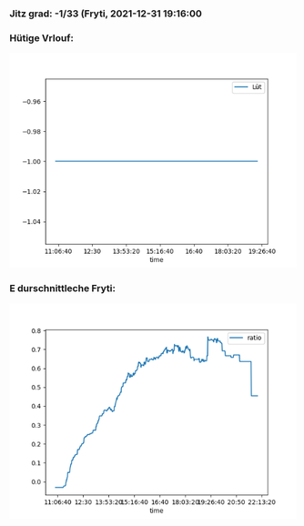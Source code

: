 ### Jitz grad: -1/33 (Fryti, 2021-12-31 19:16:00

### Hütige Vrlouf:
![Graph](Today.png)

### E durschnittleche Fryti:
![Graph](Fryti.png)